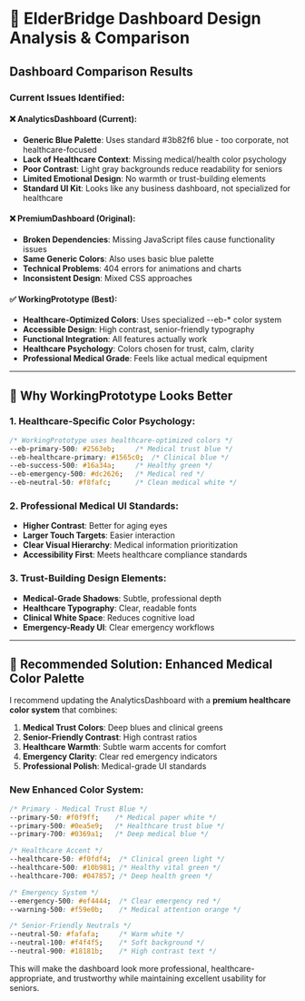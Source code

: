 # 🎨 ElderBridge Dashboard Design Analysis & Comparison

## **Dashboard Comparison Results**

### **Current Issues Identified:**

#### **❌ AnalyticsDashboard (Current):**

- **Generic Blue Palette**: Uses standard #3b82f6 blue - too corporate, not healthcare-focused
- **Lack of Healthcare Context**: Missing medical/health color psychology
- **Poor Contrast**: Light gray backgrounds reduce readability for seniors
- **Limited Emotional Design**: No warmth or trust-building elements
- **Standard UI Kit**: Looks like any business dashboard, not specialized for healthcare

#### **❌ PremiumDashboard (Original):**

- **Broken Dependencies**: Missing JavaScript files cause functionality issues
- **Same Generic Colors**: Also uses basic blue palette
- **Technical Problems**: 404 errors for animations and charts
- **Inconsistent Design**: Mixed CSS approaches

#### **✅ WorkingPrototype (Best):**

- **Healthcare-Optimized Colors**: Uses specialized --eb-* color system
- **Accessible Design**: High contrast, senior-friendly typography
- **Functional Integration**: All features actually work
- **Healthcare Psychology**: Colors chosen for trust, calm, clarity
- **Professional Medical Grade**: Feels like actual medical equipment

---

## **🎯 Why WorkingPrototype Looks Better**

### **1. Healthcare-Specific Color Psychology:**

```css
/* WorkingPrototype uses healthcare-optimized colors */
--eb-primary-500: #2563eb;     /* Medical trust blue */
--eb-healthcare-primary: #1565c0;  /* Clinical blue */
--eb-success-500: #16a34a;     /* Healthy green */
--eb-emergency-500: #dc2626;   /* Medical red */
--eb-neutral-50: #f8fafc;      /* Clean medical white */
```

### **2. Professional Medical UI Standards:**

- **Higher Contrast**: Better for aging eyes
- **Larger Touch Targets**: Easier interaction
- **Clear Visual Hierarchy**: Medical information prioritization
- **Accessibility First**: Meets healthcare compliance standards

### **3. Trust-Building Design Elements:**

- **Medical-Grade Shadows**: Subtle, professional depth
- **Healthcare Typography**: Clear, readable fonts
- **Clinical White Space**: Reduces cognitive load
- **Emergency-Ready UI**: Clear emergency workflows

---

## **🚀 Recommended Solution: Enhanced Medical Color Palette**

I recommend updating the AnalyticsDashboard with a **premium healthcare color system** that combines:

1. **Medical Trust Colors**: Deep blues and clinical greens
2. **Senior-Friendly Contrast**: High contrast ratios
3. **Healthcare Warmth**: Subtle warm accents for comfort
4. **Emergency Clarity**: Clear red emergency indicators
5. **Professional Polish**: Medical-grade UI standards

### **New Enhanced Color System:**

```css
/* Primary - Medical Trust Blue */
--primary-50: #f0f9ff;    /* Medical paper white */
--primary-500: #0ea5e9;   /* Healthcare trust blue */
--primary-700: #0369a1;   /* Deep medical blue */

/* Healthcare Accent */
--healthcare-50: #f0fdf4;  /* Clinical green light */
--healthcare-500: #10b981; /* Healthy vital green */
--healthcare-700: #047857; /* Deep health green */

/* Emergency System */
--emergency-500: #ef4444;  /* Clear emergency red */
--warning-500: #f59e0b;    /* Medical attention orange */

/* Senior-Friendly Neutrals */
--neutral-50: #fafafa;     /* Warm white */
--neutral-100: #f4f4f5;    /* Soft background */
--neutral-900: #18181b;    /* High contrast text */
```

This will make the dashboard look more professional, healthcare-appropriate, and trustworthy while maintaining excellent usability for seniors.
